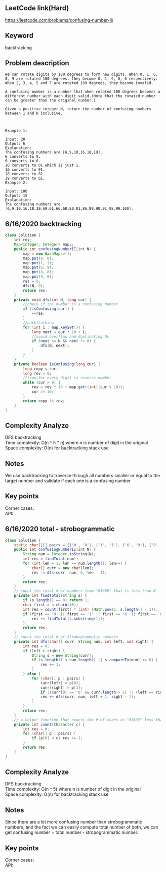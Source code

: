 ## LeetCode link(Hard)
https://leetcode.com/problems/confusing-number-ii/

## Keyword
backtracking

## Problem description
```
We can rotate digits by 180 degrees to form new digits. When 0, 1, 6, 8, 9 are rotated 180 degrees, they become 0, 1, 9, 8, 6 respectively. When 2, 3, 4, 5 and 7 are rotated 180 degrees, they become invalid.

A confusing number is a number that when rotated 180 degrees becomes a different number with each digit valid.(Note that the rotated number can be greater than the original number.)

Given a positive integer N, return the number of confusing numbers between 1 and N inclusive.

 

Example 1:

Input: 20
Output: 6
Explanation: 
The confusing numbers are [6,9,10,16,18,19].
6 converts to 9.
9 converts to 6.
10 converts to 01 which is just 1.
16 converts to 91.
18 converts to 81.
19 converts to 61.
Example 2:

Input: 100
Output: 19
Explanation: 
The confusing numbers are [6,9,10,16,18,19,60,61,66,68,80,81,86,89,90,91,98,99,100].
```
## 6/16/2020 backtracking

```java
class Solution {
    int res;
    Map<Integer, Integer> map;;
    public int confusingNumberII(int N) {
        map = new HashMap<>();
        map.put(0, 0);
        map.put(1, 1);
        map.put(6, 9);
        map.put(8, 8);
        map.put(9, 6);
        res = 0;
        dfs(N, 0);
        return res;
    }
    private void dfs(int N, long cur) {
        //check if the number is a confusing number
        if (isConfusing(cur)) {
            ++res;
        }
        //backtracking
        for (int i : map.keySet()) {
            long next = cur * 10 + i;
            //avoid overflow and duplicating 0s
            if (next <= N && next != 0) {
                dfs(N, next);
            }
        }
    }
    private boolean isConfusing(long cur) {
        long copy = cur;
        long rev = 0;
        //transfer every digit to reverse number
        while (cur > 0) {
            rev = rev * 10 + map.get((int)(cur % 10));
            cur /= 10;
        }
        return copy != rev;
    }
}
```

## Complexity Analyze
DFS backtracking\
Time complexity: O(n ^ 5 * n) where n is number of digit in the original\
Space complexity: O(n) for backtracking stack use

## Notes
We use backtracking to traverse through all numbers smaller or equal to the target number and validate if each one is a confusing number

## Key points
Corner cases: \
API:

## 6/16/2020 total - strobogrammatic

```java
class Solution {
    static char[][] pairs = {{'0', '0'}, {'1', '1'}, {'6', '9'}, {'8', '8'}, {'9', '6'}};
    public int confusingNumberII(int N) {
        String num = Integer.toString(N);
        int res = findTotal(num);
        for (int len = 1; len <= num.length(); len++) {
            char[] curr = new char[len];
            res -= dfs(curr, num, 0, len - 1);
        }
        return res;
    }
    // count the total # of numbers from "01689" that is less than N
    private int findTotal(String s) {
        if (s.length() == 0) return 1;
        char first = s.charAt(0);
        int res = count(first) * (int) (Math.pow(5, s.length() - 1));
        if (first == '0' || first == '1' || first == '6' || first == '8' || first == '9') {
            res += findTotal(s.substring(1));
        }
        return res;
    }
    // count the total # of Strobogrammatic numbers
    private int dfs(char[] curr, String num, int left, int right) {
        int res = 0;
        if (left > right) {
            String s = new String(curr);
            if (s.length() < num.length() || s.compareTo(num) <= 0) {
                res += 1;
            }
        } else {
            for (char[] p : pairs) {
                curr[left] = p[0];
                curr[right] = p[1];
                if ((curr[0] == '0' && curr.length > 1) || (left == right && p[0] != p[1])) continue;
                res += dfs(curr, num, left + 1, right - 1);
            }
        }
        return res;
    }
    // a helper function that counts the # of chars in "01689" less than given 'c'
    private int count(Character c) {
        int res = 0;
        for (char[] p : pairs) {
            if (p[0] < c) res += 1;
        }
        return res;
    }
}
```

## Complexity Analyze
DFS backtracking\
Time complexity: O(n ^ 5) where n is number of digit in the original\
Space complexity: O(n) for backtracking stack use

## Notes
Since there are a lot more confusing number than strobogrammatic numbers, and the fact we can easily compute total number of both, we can get confusing number = total number - strobogrammatic number.

## Key points
Corner cases: \
API:
